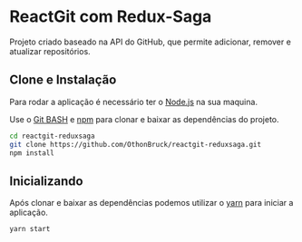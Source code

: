 # ReactGit com Redux-Saga

Projeto criado baseado na API do GitHub, que permite adicionar, remover e atualizar repositórios.

## Clone e Instalação
Para rodar a aplicação é necessário ter o [Node.js](https://nodejs.org/en/) na sua maquina.

Use o [Git BASH](https://gitforwindows.org/) e [npm](https://www.npmjs.com/get-npm) para clonar e baixar as dependências do projeto.

```bash
cd reactgit-reduxsaga
git clone https://github.com/OthonBruck/reactgit-reduxsaga.git
npm install
```

## Inicializando
Após clonar e baixar as dependências podemos utilizar o [yarn](https://yarnpkg.com/getting-started) para iniciar a aplicação.

```bash
yarn start
```

